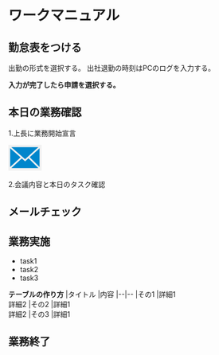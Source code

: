 # ワークマニュアル
## 勤怠表をつける
出勤の形式を選択する。
出社退勤の時刻はPCのログを入力する。

**入力が完了したら申請を選択する。**

## 本日の業務確認
1.上長に業務開始宣言

![メールイメージ](img/mail_image.png)

2.会議内容と本日のタスク確認
## メールチェック
## 業務実施
- task1
- task2
- task3

**テーブルの作り方**
|タイトル |内容
|--|--
|その1 |詳細1<br>詳細2
|その2 |詳細1<br>詳細2
|その3 |詳細1
## 業務終了
